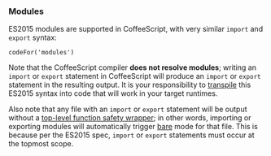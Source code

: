 ### Modules

ES2015 modules are supported in CoffeeScript, with very similar `import` and `export` syntax:

```
codeFor('modules')
```

<div id="modules-note" class="bookmark"></div>

Note that the CoffeeScript compiler **does not resolve modules**; writing an `import` or `export` statement in CoffeeScript will produce an `import` or `export` statement in the resulting output. It is your responsibility to [transpile](#transpilation) this ES2015 syntax into code that will work in your target runtimes.

Also note that any file with an `import` or `export` statement will be output without a [top-level function safety wrapper](#lexical-scope); in other words, importing or exporting modules will automatically trigger [bare](#usage) mode for that file. This is because per the ES2015 spec, `import` or `export` statements must occur at the topmost scope.
